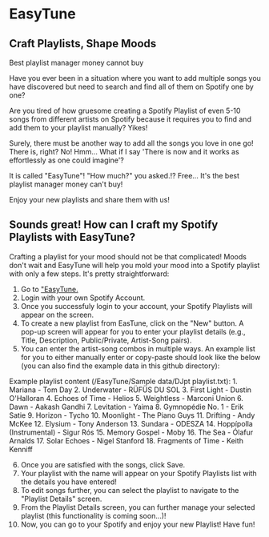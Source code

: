 # EasyTune
## Craft Playlists, Shape Moods 
Best playlist manager money cannot buy

Have you ever been in a situation where you want to add multiple songs you have discovered but need to search and find all of them on Spotify one by one? 

Are you tired of how gruesome creating a Spotify Playlist of even 5-10 songs from different artists on Spotify because it requires you to find and add them to your playlist manually? Yikes!

Surely, there must be another way to add all the songs you love in one go! There is, right? No! 
Hmm... What if I say 'There is now and it works as effortlessly as one could imagine'?

It is called "EasyTune"! "How much?" you asked.!? Free... It's the best playlist manager money can't buy!

Enjoy your new playlists and share them with us!

## Sounds great! How can I craft my Spotify Playlists with EasyTune?

Crafting a playlist for your mood should not be that complicated! Moods don't wait and EasyTune will help you mold your mood into a Spotify playlist with only a few steps. It's pretty straightforward:

1. Go to ["EasyTune.](https://owltune.pythonanywhere.com/)
2. Login with your own Spotify Account.
3. Once you successfuly login to your account, your Spotify Playlists will appear on the screen.
4. To create a new playlist from EasTune, click on the "New" button. A pop-up screen will appear for you to enter your playlist details (e.g., Title, Description, Public/Private, Artist-Song pairs).
5. You can enter the artist-song combos in multiple ways. An example list for you to either manually enter or copy-paste should look like the below (you can also find the example data in this github directory):

Example playlist content (/EasyTune/Sample data/DJpt playlist.txt):
    1. Mariana - Tom Day
    2. Underwater - RÜFÜS DU SOL
    3. First Light - Dustin O'Halloran
    4. Echoes of Time - Helios
    5. Weightless - Marconi Union
    6. Dawn - Aakash Gandhi
    7. Levitation - Yaima
    8. Gymnopédie No. 1 - Erik Satie
    9. Horizon - Tycho
    10. Moonlight - The Piano Guys
    11. Drifting - Andy McKee
    12. Elysium - Tony Anderson
    13. Sundara - ODESZA
    14. Hoppípolla (Instrumental) - Sigur Rós
    15. Memory Gospel - Moby
    16. The Sea - Ólafur Arnalds
    17. Solar Echoes - Nigel Stanford
    18. Fragments of Time - Keith Kenniff

6. Once you are satisfied with the songs, click Save.
7. Your playlist with the name will appear on your Spotify Playlists list with the details you have entered!
8. To edit songs further, you can select the playlist to navigate to the "Playlist Details" screen.
9. From the Playlist Details screen, you can further manage your selected playlist (this functionality is coming soon...)!
10. Now, you can go to your Spotify and enjoy your new Playlist! Have fun!
